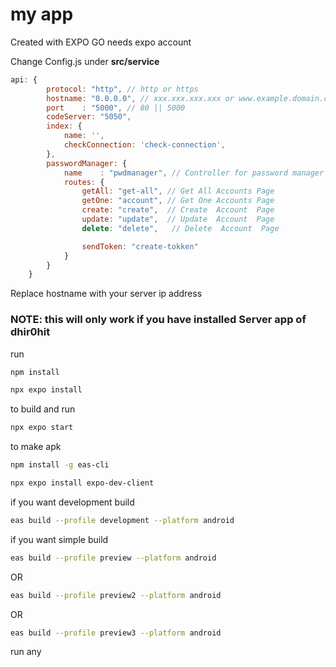 # my app

Created with EXPO GO
needs expo account


<p>Change Config.js under <strong>src/service</strong></p>

```js
api: {
        protocol: "http", // http or https
        hostname: "0.0.0.0", // xxx.xxx.xxx.xxx or www.example.domain.com
        port    : "5000", // 80 || 5000
        codeServer: "5050",
        index: {
            name: '',
            checkConnection: 'check-connection',
        },
        passwordManager: {
            name    : "pwdmanager", // Controller for password manager
            routes: {
                getAll: "get-all", // Get All Accounts Page
                getOne: "account", // Get One Accounts Page
                create: "create",  // Create  Account  Page
                update: "update",  // Update  Account  Page
                delete: "delete",   // Delete  Account  Page

                sendToken: "create-tokken"
            }
        }
    }
```
Replace hostname with your server ip address
<h3>NOTE: this will only work if you have installed Server app of dhir0hit</h3>


run 
```bash
npm install
```
```bash
npx expo install
```

to build and run
```bash
npx expo start 
```

to make apk 
```bash
npm install -g eas-cli
```
```bash
npx expo install expo-dev-client
```

if you want development build 
```bash
eas build --profile development --platform android
```

if you want simple build 
```bash
eas build --profile preview --platform android
```
OR
```bash
eas build --profile preview2 --platform android
```
OR
```bash
eas build --profile preview3 --platform android
```
run any

